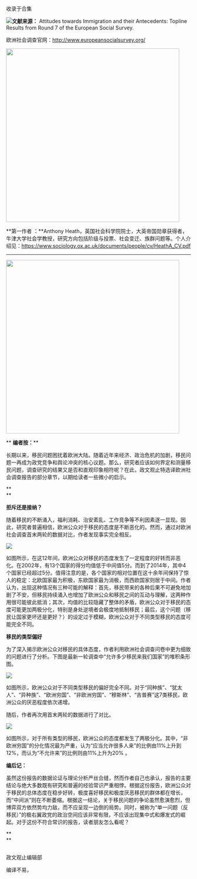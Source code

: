 

收录于合集

![](/images/657/2.png)**文献来源：** Attitudes towards Immigration and their
Antecedents: Topline Results from Round 7 of the European Social Survey.

欧洲社会调查官网：http://www.europeansocialsurvey.org/

 **<img src='/images/657/3.png' width='472px' />**

 **第一作者 ：**Anthony
Heath，英国社会科学院院士，大英帝国勋章获得者，牛津大学社会学教授，研究方向包括阶级与投票、社会变迁、族群问题等。个人介绍见：https://www.sociology.ox.ac.uk/documents/people/cv/HeathA_CV.pdf

 ****

 **<img src='/images/657/4.png' width='472px' />**

 ** **编者按：****

长期以来，移民问题困扰着欧洲大陆。随着近年来经济、政治危机的加剧，移民问题一再成为政党竞争和舆论冲突的核心议题。那么，研究者应该如何界定和测量移民问题，调查研究的结果又是否和直观印象相符呢？在此，政文观止特选译欧洲社会调查报告的部分章节，以期给读者一些微小的启示。

 **  
**

 **拒斥还是接纳？**

随着移民的不断涌入，福利消耗、治安紊乱、工作竞争等不利因素逐一显现。因此，研究者普遍相信，欧洲公众对于移民的态度是不断恶化的。然而，通过对欧洲社会调查首末两轮的数据对比，作者发现事实完全相反。

![](/images/657/5.png)

如图所示，在这12年间，欧洲公众对移民的态度发生了一定程度的好转而非恶化。在2002年，有13个国家的得分均值低于中间值5分。而到了2014年，其中4个国家已经超过5分。值得注意的是，各个国家的相对位置在这十余年间保持了惊人的稳定：北欧国家最为积极，东欧国家最为消极，而西欧国家则居于中间。作者认为，出现这种情况有三种可能的解释：首先，移民带来的各种后果不可避免地加剧了不安，但移民持续涌入也增加了欧洲公众和移民之间的互动与理解，这两种作用很可能彼此抵消；其次，均值的比较隐藏了整体的矛盾，欧洲公众对于移民的态度可能更加两极分化，特别是身处逆境者会极度地抵制移民；最后，这个问题（移民让国家更坏还是更好？）的设定过于模糊，欧洲公众对于不同类型移民的态度可能完全不同。

**移民的类型偏好**

为了深入揭示欧洲公众对移民的具体态度，作者利用欧洲社会调查问卷中更为细致的问题进行了分析。下图是最新一轮调查中“允许多少移民来我们国家”的堆积条形图。

![](/images/657/6.png)

如图所示，欧洲公众对于不同类型移民的偏好完全不同。对于“同种族”、“犹太人”、“异种族”、“欧洲穷国”、“非欧洲穷国”、“穆斯林”、“吉普赛”这7类移民，欧洲公众的厌恶程度依次递增。

随后，作者再次用首末两轮的数据进行了对比。

![](/images/657/7.png)

如图所示，对于所有类型的移民，欧洲公众的态度都发生了两极分化。其中，“非欧洲穷国”的分化情况最为严重，认为“应当允许很多人来”的比例由11%上升到12%，而认为“不允许来”的比例则由11%上升为20%
。

**编后记：**

虽然这份报告的数据论证与理论分析严丝合缝，然而作者自己也承认，报告的主要结论与绝大多数既有研究和普遍的经验常识严重相悖。根据这份报告，欧洲公众对于移民的总体态度在稳步好转，极度喜好移民和极度厌恶移民的群体都在增长，而“中间派”则在不断萎缩。根据这一结论，关于移民问题的争论虽然愈演愈烈，但博弈双方依然势均力敌，而不应呈现一边倒的局势。同时，被称为“单一问题（反移民）”的极右翼政党的政治空间应该非常有限，不应该出现集中式和爆发式的崛起。对于这份不符合常识的报告，读者朋友怎么看呢？

 **  
**  

![]()

政文观止编辑部

编译不易，